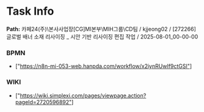 # Task Info

**Path:** 카페24(주)\본사사업장\[CG]MI본부\MIH그룹\CD팀 / kjjeong02 / [272266] 글로벌 배너 소재 리사이징 _ 시안 기반 리사이징 편집 작업 / 2025-08-01_00-00-00

### BPMN
- ["https://n8n-mi-053-web.hanpda.com/workflow/x2iynRUwIf9ctGSI"]

### WIKI
- ["https://wiki.simplexi.com/pages/viewpage.action?pageId=2720596892"]

